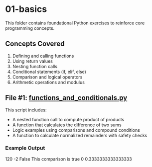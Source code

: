 # 01-basics

This folder contains foundational Python exercises to reinforce core programming concepts.

## Concepts Covered

1. Defining and calling functions
2. Using return values
3. Nesting function calls
4. Conditional statements (if, elif, else)
5. Comparison and logical operators
6. Arithmetic operations and modulus

## File #1: [functions_and_conditionals.py](01-basics/functions_and_conditionals)

This script includes:
- A nested function call to compute product of products
- A function that calculates the difference of two sums
- Logic examples using comparisons and compound conditions
- A function to calculate normalized remainders with safety checks

### Example Output
120 
-2 
False 
This comparison is true 0 0.3333333333333333
